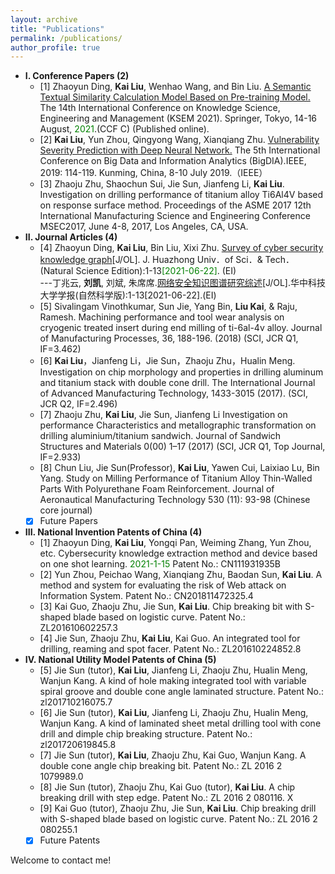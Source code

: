 ```yaml
---
layout: archive
title: "Publications"
permalink: /publications/
author_profile: true
---
```


<!--{% include base_path %}-->

<!--{% for post in site.publications reversed %}-->
<!--{% include archive-single.html %}-->
<!--{% endfor %}-->



* **I. Conference Papers (2)**
  * [1] Zhaoyun Ding, **Kai Liu**, Wenhao Wang, and Bin Liu. [A Semantic Textual Similarity Calculation Model Based on Pre-training Model.](https://doi.org/10.1007/978-3-030-82147-0_1) The 14th International Conference on Knowledge Science, Engineering and Management (KSEM 2021). Springer, Tokyo, 14-16 August, <font color='green'>2021</font>.(CCF C) (Published online).
  * [2] **Kai Liu**, Yun Zhou, Qingyong Wang, Xianqiang Zhu. [Vulnerability Severity Prediction with Deep Neural Network.](https://doi.org/10.1109/BigDIA.2019.8802851) The 5th International Conference on Big Data and Information Analytics (BigDIA).IEEE, 2019: 114-119. Kunming, China, 8-10 July 2019.（IEEE）
  * [3] Zhaoju Zhu, Shaochun Sui, Jie Sun, Jianfeng Li, **Kai Liu**. Investigation on drilling performance of titanium alloy Ti6Al4V based on response surface method. Proceedings of the ASME 2017 12th International Manufacturing Science and Engineering Conference MSEC2017, June 4-8, 2017, Los Angeles, CA, USA.
* **II. Journal Articles (4)**
  * [4] Zhaoyun Ding, **Kai Liu**, Bin Liu, Xixi Zhu. [Survey of cyber security knowledge graph](https://doi.org/10.13245/j.hust.210715)[J/OL]. J. Huazhong Univ．of Sci．& Tech．(Natural Science Edition):1-13<font color='green'>[2021-06-22]</font>. (EI)<br /> 
     ---丁兆云, **刘凯**, 刘斌, 朱席席.[网络安全知识图谱研究综述](https://doi.org/10.13245/j.hust.210715)[J/OL].华中科技大学学报(自然科学版):1-13[2021-06-22].(EI)
  * [5] Sivalingam Vinothkumar, Sun Jie, Yang Bin, **Liu Kai**, & Raju, Ramesh. Machining performance and tool wear analysis on cryogenic treated insert during end milling of ti-6al-4v alloy. Journal of Manufacturing Processes, 36, 188-196. (2018) (SCI, JCR Q1, IF=3.462)
  * [6] **Kai Liu**，Jianfeng Li，Jie Sun，Zhaoju Zhu，Hualin Meng. Investigation on chip morphology and properties in drilling aluminum and titanium stack with double cone drill. The International Journal of Advanced Manufacturing Technology, 1433-3015 (2017). (SCI, JCR Q2, IF=2.496)
  * [7] Zhaoju Zhu, **Kai Liu**, Jie Sun, Jianfeng Li Investigation on performance Characteristics and metallographic transformation on drilling aluminium/titanium sandwich. Journal of Sandwich Structures and Materials 0(00) 1–17 (2017) (SCI, JCR Q1, Top Journal, IF=2.933)
  * [8] Chun Liu, Jie Sun(Professor), **Kai Liu**, Yawen Cui, Laixiao Lu, Bin Yang. Study on Milling Performance of Titanium Alloy Thin-Walled Parts With Polyurethane Foam Reinforcement. Journal of Aeronautical Manufacturing Technology 530 (11): 93-98 (Chinese core journal)
  * [X] Future Papers
* **III. National Invention Patents of China (4)**
  * [1] Zhaoyun Ding, **Kai Liu**, Yongqi Pan, Weiming Zhang, Yun Zhou, etc. Cybersecurity knowledge extraction method and device based on one shot learning. <font color='green'>2021-1-15</font> Patent No.: CN111931935B
  * [2] Yun Zhou, Peichao Wang, Xianqiang Zhu, Baodan Sun, **Kai Liu**. A method and system for evaluating the risk of Web attack on Information System. Patent No.: CN201811472325.4
  * [3] Kai Guo, Zhaoju Zhu, Jie Sun, **Kai Liu**. Chip breaking bit with S-shaped blade based on logistic curve. Patent No.: ZL201610602257.3
  * [4] Jie Sun, Zhaoju Zhu, **Kai Liu**, Kai Guo. An integrated tool for drilling, reaming and spot facer. Patent No.: ZL201610224852.8
* **IV. National Utility Model Patents of China (5)**
  * [5] Jie Sun (tutor), **Kai Liu**, Jianfeng Li, Zhaoju Zhu, Hualin Meng, Wanjun Kang. A kind of hole making integrated tool with variable spiral groove and double cone angle laminated structure. Patent No.: zl201710216075.7
  * [6] Jie Sun (tutor), **Kai Liu**, Jianfeng Li, Zhaoju Zhu, Hualin Meng, Wanjun Kang. A kind of laminated sheet metal drilling tool with cone drill and dimple chip breaking structure. Patent No.: zl201720619845.8
  * [7] Jie Sun (tutor), **Kai Liu**, Zhaoju Zhu, Kai Guo, Wanjun Kang. A double cone angle chip breaking bit. Patent No.: ZL 2016 2 1079989.0
  * [8] Jie Sun (tutor), Zhaoju Zhu, Kai Guo (tutor), **Kai Liu**. A chip breaking drill with step edge. Patent No.: ZL 2016 2 080116. X
  * [9] Kai Guo (tutor), Zhaoju Zhu, Jie Sun, **Kai Liu**. Chip breaking drill with S-shaped blade based on logistic curve. Patent No.: ZL 2016 2 080255.1
  * [X] Future Patents

Welcome to contact me!

